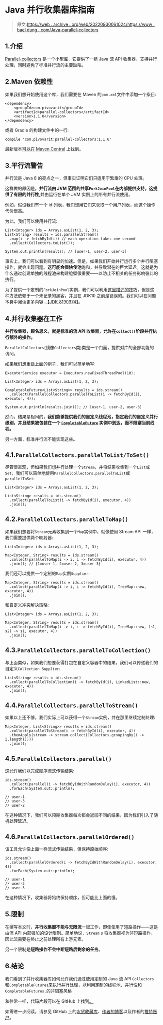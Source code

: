 # Java 并行收集器库指南

> 原文:[https://web . archive . org/web/20220930061024/https://www . bael dung . com/Java-parallel-collectors](https://web.archive.org/web/20220930061024/https://www.baeldung.com/java-parallel-collectors)

## 1.介绍

[Parallel-collectors](https://web.archive.org/web/20220811164633/https://github.com/pivovarit/parallel-collectors) 是一个小型库，它提供了一组 Java 流 API 收集器，支持并行处理，同时避免了标准并行流的主要缺陷。

## 2.Maven 依赖性

如果我们想开始使用这个库，我们需要在 Maven 的`pom.xml`文件中添加一个条目:

```
<dependency>
    <groupId>com.pivovarit</groupId>
    <artifactId>parallel-collectors</artifactId>
    <version>1.1.0</version>
</dependency>
```

或者 Gradle 的构建文件中的一行:

```
compile 'com.pivovarit:parallel-collectors:1.1.0'
```

最新版本[可以在 Maven Central](https://web.archive.org/web/20220811164633/https://search.maven.org/search?q=g:com.pivovarit%20AND%20a:parallel-collectors&core=gav) 上找到。

## 3.平行流警告

并行流是 Java 8 的亮点之一，但事实证明它们只适用于繁重的 CPU 处理。

这样做的原因是，**并行流由 JVM 范围的共享`ForkJoinPool`在内部提供支持，这提供了有限的并行性**,并由运行在单个 JVM 实例上的所有并行流使用。

例如，假设我们有一个 id 列表，我们想用它们来获取一个用户列表，而这个操作代价很高。

为此，我们可以使用并行流:

```
List<Integer> ids = Arrays.asList(1, 2, 3); 
List<String> results = ids.parallelStream() 
  .map(i -> fetchById(i)) // each operation takes one second
  .collect(Collectors.toList()); 

System.out.println(results); // [user-1, user-2, user-3]
```

事实上，我们可以看到有明显的加速。但是，如果我们开始并行运行多个并行阻塞操作，就会出现问题。**这可能会很快使池**饱和，并导致潜在的巨大延迟。这就是为什么通过创建单独的线程池来构建舱壁很重要——以防止不相关的任务影响彼此的执行。

为了提供一个定制的`ForkJoinPool`实例，我们可以利用[这里描述的技巧](/web/20220811164633/https://www.baeldung.com/java-8-parallel-streams-custom-threadpool)，但是这种方法依赖于一个未记录的黑客，并且在 JDK10 之前是错误的。我们可以在问题本身中阅读更多内容-[【JDK 8190974】](https://web.archive.org/web/20220811164633/https://bugs.openjdk.java.net/browse/JDK-8190974)。

## 4.并行收集器在工作

**并行收集器，顾名思义，就是标准的流 API 收集器，允许在`collect()`阶段并行执行额外的操作。**

`ParallelCollectors`(镜像`Collectors`类)类是一个门面，提供对库的全部功能的访问。

如果我们想重做上面的例子，我们可以简单地写:

```
ExecutorService executor = Executors.newFixedThreadPool(10);

List<Integer> ids = Arrays.asList(1, 2, 3);

CompletableFuture<List<String>> results = ids.stream()
  .collect(ParallelCollectors.parallelToList(i -> fetchById(i), executor, 4));

System.out.println(results.join()); // [user-1, user-2, user-3]
```

然而，结果是相同的，**我们能够提供我们的自定义线程池，指定我们的自定义并行级别，并且结果被包装在一个 [`CompletableFuture`](/web/20220811164633/https://www.baeldung.com/java-completablefuture) 实例中到达，而不阻塞当前线程。**

另一方面，标准并行流不能实现这些。

## 4.1.`ParallelCollectors.parallelToList/ToSet()`

尽管很直观，但如果我们想并行处理一个`Stream`，并将结果收集到一个`List`或`Set`，我们可以简单地使用`ParallelCollectors.parallelToList`或`parallelToSet`:

```
List<Integer> ids = Arrays.asList(1, 2, 3);

List<String> results = ids.stream()
  .collect(parallelToList(i -> fetchById(i), executor, 4))
  .join();
```

## 4.2.`ParallelCollectors.parallelToMap()`

如果我们想要将`Stream`元素收集到一个`Map`实例中，就像使用 Stream API 一样，我们需要提供两个映射器:

```
List<Integer> ids = Arrays.asList(1, 2, 3);

Map<Integer, String> results = ids.stream()
  .collect(parallelToMap(i -> i, i -> fetchById(i), executor, 4))
  .join(); // {1=user-1, 2=user-2, 3=user-3}
```

我们还可以提供一个定制的`Map`实例`Supplier`:

```
Map<Integer, String> results = ids.stream()
  .collect(parallelToMap(i -> i, i -> fetchById(i), TreeMap::new, executor, 4))
  .join(); 
```

和自定义冲突解决策略:

```
List<Integer> ids = Arrays.asList(1, 2, 3);

Map<Integer, String> results = ids.stream()
  .collect(parallelToMap(i -> i, i -> fetchById(i), TreeMap::new, (s1, s2) -> s1, executor, 4))
  .join();
```

## 4.3.`ParallelCollectors.parallelToCollection()`

与上面类似，如果我们想要获得打包在自定义容器中的结果，我们可以传递我们的自定义`Collection Supplier`:

```
List<String> results = ids.stream()
  .collect(parallelToCollection(i -> fetchById(i), LinkedList::new, executor, 4))
  .join();
```

## 4.4.`ParallelCollectors.parallelToStream()`

如果以上还不够，我们实际上可以获得一个`Stream`实例，并在那里继续定制处理:

```
Map<Integer, List<String>> results = ids.stream()
  .collect(parallelToStream(i -> fetchById(i), executor, 4))
  .thenApply(stream -> stream.collect(Collectors.groupingBy(i -> i.length())))
  .join();
```

## 4.5.`ParallelCollectors.parallel()`

这允许我们以完成顺序流式传输结果:

```
ids.stream()
  .collect(parallel(i -> fetchByIdWithRandomDelay(i), executor, 4))
  .forEach(System.out::println);

// user-1
// user-3
// user-2 
```

在这种情况下，我们可以预期收集器每次都会返回不同的结果，因为我们引入了随机处理延迟。

## 4.6.`ParallelCollectors.parallelOrdered()`

该工具允许像上面一样流式传输结果，但保持原始顺序:

```
ids.stream()
  .collect(parallelOrdered(i -> fetchByIdWithRandomDelay(i), executor, 4))
  .forEach(System.out::println);

// user-1
// user-2 
// user-3 
```

在这种情况下，收集器将始终保持顺序，但可能比上面的慢。

## 5.限制

在撰写本文时，**并行收集器不能与无限流**一起工作，即使使用了短路操作——这是由流 API 内部强加的设计限制。简单地说，`Stream` s 将收集器视为非短路操作，因此流需要在终止之前处理所有上游元素。

另一个限制是**短路操作不会中断短路后剩余的任务**。

## 6.结论

我们看到了并行收集器库如何允许我们通过使用定制的 Java 流 API `Collectors`和`CompletableFutures`来执行并行处理，以利用定制的线程池、并行性和`CompletableFutures.`的非阻塞风格

和往常一样，代码片段可以在 GitHub 上找到[。](https://web.archive.org/web/20220811164633/https://github.com/eugenp/tutorials/tree/master/libraries-2)

如需进一步阅读，请参见 GitHub 上的[水货收藏库](https://web.archive.org/web/20220811164633/https://github.com/pivovarit/parallel-collectors)、[作者的博客](https://web.archive.org/web/20220811164633/http://4comprehension.com/)以及作者的[推特账户](https://web.archive.org/web/20220811164633/https://twitter.com/pivovarit)。